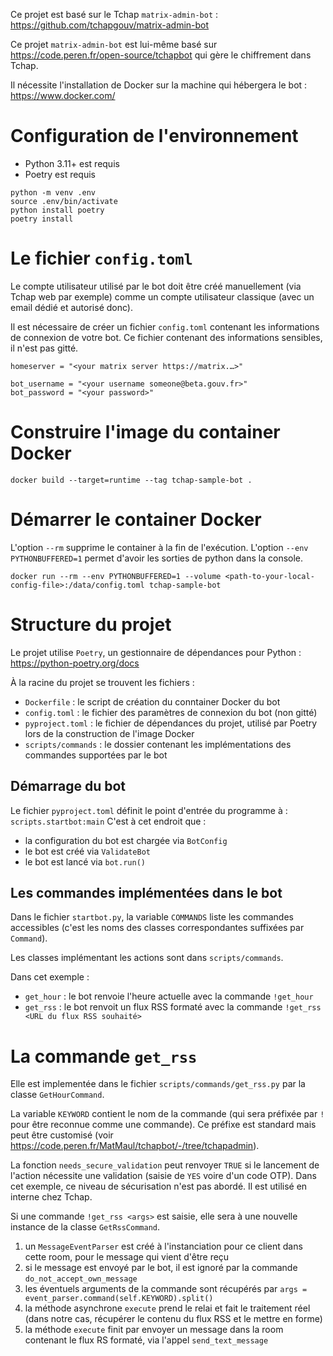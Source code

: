 Ce projet est basé sur le Tchap `matrix-admin-bot` : https://github.com/tchapgouv/matrix-admin-bot

Ce projet `matrix-admin-bot` est lui-même basé sur https://code.peren.fr/open-source/tchapbot qui gère le chiffrement dans Tchap.

Il nécessite l'installation de Docker sur la machine qui hébergera le bot : https://www.docker.com/

# Configuration de l'environnement

- Python 3.11+ est requis
- Poetry est requis
```
python -m venv .env
source .env/bin/activate
python install poetry
poetry install
```

# Le fichier `config.toml`

Le compte utilisateur utilisé par le bot doit être créé manuellement (via Tchap web par exemple) comme un compte utilisateur classique (avec un email dédié et autorisé donc).

Il est nécessaire de créer un fichier `config.toml` contenant les informations de connexion de votre bot.
Ce fichier contenant des informations sensibles, il n'est pas gitté.
```
homeserver = "<your matrix server https://matrix.…>"

bot_username = "<your username someone@beta.gouv.fr>"
bot_password = "<your password>"
```

# Construire l'image du container Docker
```
docker build --target=runtime --tag tchap-sample-bot .
```

# Démarrer le container Docker
L'option `--rm` supprime le container à la fin de l'exécution.
L'option `--env PYTHONBUFFERED=1` permet d'avoir les sorties de python dans la console.
```
docker run --rm --env PYTHONBUFFERED=1 --volume <path-to-your-local-config-file>:/data/config.toml tchap-sample-bot
```

# Structure du projet

Le projet utilise `Poetry`, un gestionnaire de dépendances pour Python : https://python-poetry.org/docs

À la racine du projet se trouvent les fichiers :
- `Dockerfile` : le script de création du conntainer Docker du bot
- `config.toml` : le fichier des paramètres de connexion du bot (non gitté)
- `pyproject.toml` : le fichier de dépendances du projet, utilisé par Poetry lors de la construction de l'image Docker
- `scripts/commands` : le dossier contenant les implémentations des commandes supportées par le bot

## Démarrage du bot
Le fichier `pyproject.toml` définit le point d'entrée du programme à : `scripts.startbot:main`
C'est à cet endroit que : 
- la configuration du bot est chargée via `BotConfig`
- le bot est créé via `ValidateBot`
- le bot est lancé via `bot.run()`

## Les commandes implémentées dans le bot
Dans le fichier `startbot.py`, la variable `COMMANDS` liste les commandes accessibles (c'est les noms des classes correspondantes suffixées par `Command`).

Les classes implémentant les actions sont dans `scripts/commands`.

Dans cet exemple : 
- `get_hour` : le bot renvoie l'heure actuelle avec la commande `!get_hour`
- `get_rss` : le bot renvoit un flux RSS formaté avec la commande `!get_rss <URL du flux RSS souhaité>`

# La commande `get_rss`
Elle est implementée dans le fichier `scripts/commands/get_rss.py` par la classe `GetHourCommand`.

La variable `KEYWORD` contient le nom de la commande (qui sera préfixée par `!` pour être reconnue comme une commande).
Ce préfixe est standard mais peut être customisé (voir https://code.peren.fr/MatMaul/tchapbot/-/tree/tchapadmin).

La fonction `needs_secure_validation` peut renvoyer `TRUE` si le lancement de l'action nécessite une validation (saisie de `YES` voire d'un code OTP).
Dans cet exemple, ce niveau de sécurisation n'est pas abordé. Il est utilisé en interne chez Tchap.

Si une commande `!get_rss <args>` est saisie, elle sera à une nouvelle instance de la classe `GetRssCommand`.

1. un `MessageEventParser` est créé à l'instanciation pour ce client dans cette room, pour le message qui vient d'être reçu
2. si le message est envoyé par le bot, il est ignoré par la commande `do_not_accept_own_message`
3. les éventuels arguments de la commande sont récupérés par `args = event_parser.command(self.KEYWORD).split()`
4. la méthode asynchrone `execute` prend le relai et fait le traitement réel (dans notre cas, récupérer le contenu du flux RSS et le mettre en forme)
5. la méthode `execute` finit par envoyer un message dans la room contenant le flux RS formaté, via l'appel `send_text_message`
